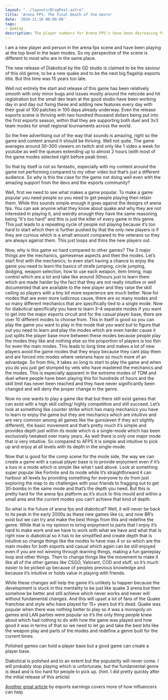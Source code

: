 ```yaml
---
layout: "../layouts/BlogPost.astro"
title: 'Arena FPS: The Final Death of the Genre'
date: '2020-11-18 00:00:00'
tags:
- gaming
description: The player numbers for Arena FPS's have been decreasing for years but can new games help revive this 15-year dead genre or is this the final nail in the coffin.
---
```


I am a new player and person in the arena fps scene and have been playing at
the top level in the team modes.
So my perspective of the scene is different to most who are in the same place.

The new release of Diabotical by the GD studio is claimed to be the saviour
of this old genre,
to be a new quake and to be the next big flagship esports title.
But this time was 15 years too late.

Well not entirely the start and release of this game has been relatively smooth
with only minor bugs and issues mostly around the netcode and
hit registration but the small dev team at the good studio have been
working day in and day out fixing these and adding new features every day with
their goal of 100 patches in 100 days already underway.
Even the release esports scene is thriving with two hundred thousand dollars
being put into the first esports season,
within that they are supporting both duel and 3v3 team modes for
small regional tournaments across the world.

So the free advertising out of the way that sounds is amazing,
right so the game and content around it should be thriving. Well not quite.
The game averages around 30–300 viewers on twitch and
only like 1 video a week for youtube as well the queues extending up to
almost 2 hours (with most of the game modes selected right before peak time).

So that by itself is not so fantastic,
especially with my content around the game not performing compared to
my other video but that’s just a different audience.
So why is this the case for the game not doing well even with
 the amazing support from the devs and the esports community?

Well, first we need to see what makes a game popular.
To make a game popular you need people so you need to get people playing then
retain them.
While this sounds simple enough it goes against the designs of arena fps.
You can ask anyone what they know about quake and
why they are not interested in playing it, and
weirdly enough they have the same reasoning being “it's too hard” and
this is just the killer of every game in this genre.
This just leads to a repeating cycle of people not playing because
it’s too hard to start which then is further pushed by that the only new players
is if they are curious which is a small amount compared to the veterans so
they are always against them. This just loops and thins the new players out.

Now, why is this game so hard compared to other games?
The 3 major things are the mechanics, gamesense aspects and then the modes.
Let’s start first with the mechanics;
to even start having a chance to enjoy the game you need to learn the
basics of strafe jumping, circle jumping, dodging, weapon selection,
how to use each weapon, item timing, map control which are a lot and
take like around 30hours just to learn them which are made harder by the
fact that they are not really intuitive or well documented that
are available to the new player and they raise the skill ceiling so
players with a tiny bit more experience are much better.
Now for modes that are even more ludicrous cause, there are so many modes and
so many different mechanics that are specifically tied to a single mode.
Now for diabotical specifically you have to learn 3–4 separate modes if you
want to get into the major esports circuit and for the casual player base,
there are over 10 different modes to choose from.
This in itself is good so you can play the game you want to play
in the mode that you want but to figure that out you need to learn and
play the modes which are even harder cause it just splits the
player base more between these modes because people play the modes they like and
nothing else so the proportion of players is too thin for even the main modes.
This leads to long time and makes a lot of new players avoid the game modes that
they enjoy because they cant play them and are forced into modes
where veterans have so much more of an advantage.
So from this, it takes so long to start to play the game and
when you do you just get stomped by vets who have mastered the mechanics and
the modes. This is especially apparent in the extreme modes of TDM and duel
where people have been playing this for hundreds of hours and
the skill limit has never been reached and they have never significantly been
changed and will deny the proper change in the genre.

Now no one wants to play a game like that but there still exist games that can
exist with a high skill ceiling/ highly competitive and still succeed.
Let’s look at something like counter strike which has many mechanics you have to
learn to enjoy the game but they are mechanics which are intuitive and
are very common among all games like the guns(even if they act slightly different),
the basic movement and that’s pretty much it’s simple and provides depth
just within its mode which is a single-mode which has been exclusively tweaked
over many years.
As well there is only one major mode that is very intuitive.
So compared to AFPS it is simple and intuitive to pick up and
enjoy at all levels with its depth in the single-mode.

Now that is good for the comp scene for the mode side,
the way we can create a game with a casual player base is to provide enjoyment
even if it’s a loss in a mode which is simple like what I said above.
Look at something super popular like Fortnite and
its mode while it’s straightforward it can harbour all levels by
providing something for everyone to do from just exploring the map to
do challenges with your friends to fragging out to get 30-bombs in the
same mode and that’s the depth you need. But this is pretty hard for the
arena fps platform as it’s stuck to this mould and within a small area and
the current modes you can’t achieve that kind of depth.

So what is the future of arena fps and diabotical? Well,
it will never be back to its peak in the early 2000s as these new games like cs,
and now BR’s exist but we can try and make the best things from this and
redefine the genre. While that is my opinion to bring enjoyment to parts that
I enjoy it’s hard to make work and we have to work with what we have and
what that is right now is diabotical so it has to be simplified and
create depth that is intuitive so change things like the modes to
have max 4 or so which are the main modes for both esports and
casual which again can be still enjoyed even if you are not winning
through learning things, making a fun gameplay loop and other things.
Then to change things like the movement to make it like all of the
other games like CSGO, Valorant, COD and stuff,
so it’s much easier to be picked up because of peoples previous knowledge and
because it’s intuitive or holds value in playing with friends.

While these changes will help the game it’s unlikely to happen because
the development is stuck in this mentality to be just like quake 3 arena but
then somehow be better and still achieve which never works and
never will without fundamental changes.
And this will upset a lot of fans of the Quake franchise and style who have
played for 15+ years but it’s dead. Quake was popular when there was
nothing better to play so it was a monopoly on games and
LAN parties were popular so it’s the only thing people knew about which had
nothing to do with how the game was played and
how good it was in terms of that so we need to let go and take the best bits
like the weapon play and parts of the modes and
redefine a genre built for the current times.

Polished games can hold a player base but a good game can create a player base.

Diabotical is polished and to an extent but the popularity will never come.
I will probably stop playing which is unfortunate,
but the fundamental genre is dead and is too hard for people to pick up.
(hint. I did pretty quickly after the initial release of this article)

[Another great article](https://www.esportsearnings.com/articles/the-problem-with-influencers-negatively-affecting-the-arena-fps-community-and-how-diabotical-will-revive-arena-shooters)
by esports earnings covers more of how influencers can help
